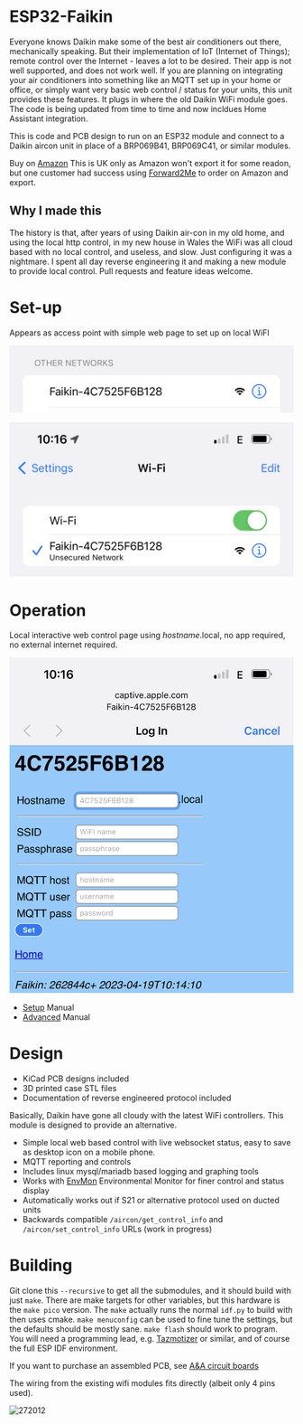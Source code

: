 # ESP32-Faikin

Everyone knows Daikin make some of the best air conditioners out there, mechanically speaking. But their implementation of IoT (Internet of Things); remote control over the Internet -  leaves a lot to be desired. Their app is not well supported, and does not work well. If you are planning on integrating your air conditioners into something like an MQTT set up in your home or office, or simply want very basic web control / status for your units, this unit provides these features. It plugs in where the old Daikin WiFi module goes. The code is being updated from time to time and now incldues Home Assistant integration.

This is code and PCB design to run on an ESP32 module and connect to a Daikin aircon unit in place of a BRP069B41, BRP069C41, or similar modules.

Buy on [Amazon](https://www.amazon.co.uk/dp/B0C2ZYXNYQ) This is UK only as Amazon won't export it for some readon, but one customer had success using [Forward2Me](https://www.forward2me.com/) to order on Amazon and export.

## Why I made this

The history is that, after years of using Daikin air-con in my old home, and using the local http control, in my new house in Wales the WiFi was all cloud based with no local control, and useless, and slow. Just configuring it was a nightmare. I spent all day reverse engineering it and making a new module to provide local control. Pull requests and feature ideas welcome.

# Set-up

Appears as access point with simple web page to set up on local WiFI

![WiFi1](Manuals/WiFi1.png)

![WiFi2](Manuals/WiFi2.png)

# Operation

Local interactive web control page using *hostname*.local, no app required, no external internet required.

![WiFi3](Manuals/WiFi3.png)

- [Setup](Manuals/Setup.md) Manual
- [Advanced](Manuals/Advanced.md) Manual

# Design

* KiCad PCB designs included
* 3D printed case STL files
* Documentation of reverse engineered protocol included

Basically, Daikin have gone all cloudy with the latest WiFi controllers. This module is designed to provide an alternative.

* Simple local web based control with live websocket status, easy to save as desktop icon on a mobile phone.
* MQTT reporting and controls
* Includes linux mysql/mariadb based logging and graphing tools
* Works with [EnvMon](https://github.com/revk/ESP32-EnvMon) Environmental Monitor for finer control and status display
* Automatically works out if S21 or alternative protocol used on ducted units
* Backwards compatible `/aircon/get_control_info` and `/aircon/set_control_info` URLs (work in progress)

# Building

Git clone this `--recursive` to get all the submodules, and it should build with just `make`. There are make targets for other variables, but this hardware is the `make pico` version. The `make` actually runs the normal `idf.py` to build with then uses cmake. `make menuconfig` can be used to fine tune the settings, but the defaults should be mostly sane. `make flash` should work to program. You will need a programming lead, e.g. [Tazmotizer](https://github.com/revk/Shelly-Tasmotizer-PCB) or similar, and of course the full ESP IDF environment.

If you want to purchase an assembled PCB, see [A&A circuit boards](https://www.aa.net.uk/etc/circuit-boards/)

The wiring from the existing wifi modules fits directly (albeit only 4 pins used).

![272012](https://user-images.githubusercontent.com/996983/169694456-bd870348-f9bf-4c31-a2e3-00da13320ffc.jpg)
